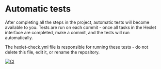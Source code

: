 # Automatic tests

After completing all the steps in the project, automatic tests will become available to you. Tests are run on each commit - once all tasks in the Hexlet interface are completed, make a commit, and the tests will run automatically.

The hexlet-check.yml file is responsible for running these tests - do not delete this file, edit it, or rename the repository.

[![CI](https://github.com/g3nnadevich/frontend-project-46/actions/workflows/CI.yml/badge.svg)](https://github.com/g3nnadevich/frontend-project-46/actions/workflows/CI.yml)